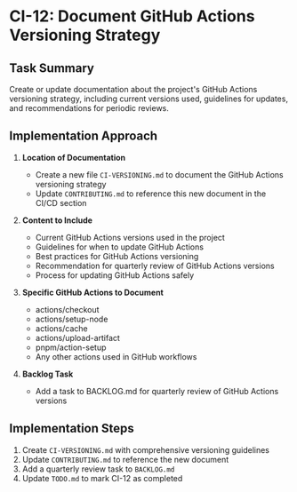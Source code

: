 # CI-12: Document GitHub Actions Versioning Strategy

## Task Summary
Create or update documentation about the project's GitHub Actions versioning strategy, including current versions used, guidelines for updates, and recommendations for periodic reviews.

## Implementation Approach

1. **Location of Documentation**
   - Create a new file `CI-VERSIONING.md` to document the GitHub Actions versioning strategy
   - Update `CONTRIBUTING.md` to reference this new document in the CI/CD section

2. **Content to Include**
   - Current GitHub Actions versions used in the project
   - Guidelines for when to update GitHub Actions
   - Best practices for GitHub Actions versioning
   - Recommendation for quarterly review of GitHub Actions versions
   - Process for updating GitHub Actions safely

3. **Specific GitHub Actions to Document**
   - actions/checkout
   - actions/setup-node
   - actions/cache
   - actions/upload-artifact
   - pnpm/action-setup
   - Any other actions used in GitHub workflows

4. **Backlog Task**
   - Add a task to BACKLOG.md for quarterly review of GitHub Actions versions

## Implementation Steps
1. Create `CI-VERSIONING.md` with comprehensive versioning guidelines
2. Update `CONTRIBUTING.md` to reference the new document
3. Add a quarterly review task to `BACKLOG.md`
4. Update `TODO.md` to mark CI-12 as completed